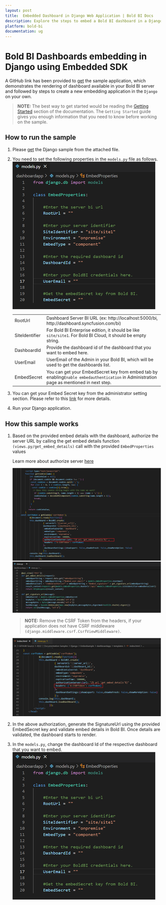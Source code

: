 ```yaml
---
layout: post
title:  Embedded Dashboard in Django Web Application | Bold BI Docs
description: Explore the steps to embed a Bold BI dashboard in a Django web application with a demo sample walkthrough.
platform: bold-bi
documentation: ug
---
```


# Bold BI Dashboards embedding in Django using Embedded SDK

A GitHub link has been provided to [get](https://github.com/boldbi/django-sample) the sample application, which demonstrates the rendering of dashboard available in your Bold BI server and followed by steps to create a new embedding application in the `Django` on your own. 

> **NOTE:** The best way to get started would be reading the [Getting Started](/getting-started/embedding-in-your-application/) section of the documentation.  The `Getting Started` guide gives you enough information that you need to know before working on the sample.      

## How to run the sample

 1. Please [get](https://github.com/boldbi/django-sample) the Django sample from the attached file.

 2. You need to set the following properties in the `models.py` file as follows. 
    ![Embed Properties](/static/assets/javascript/sample/images/django-props.png#max-width=75%)

    <meta charset="utf-8"/>
    <table>
    <tbody>
        <tr>
            <td align="left">RootUrl</td>
            <td align="left">Dashboard Server BI URL (ex: http://localhost:5000/bi, http://dashboard.syncfusion.com/bi)</td>
        </tr>
        <tr>
            <td align="left">SiteIdentifier</td>
            <td align="left">For Bold BI Enterprise edition, it should be like <code>site/site1</code>. For Bold BI Cloud, it should be empty string.</td>
        </tr>
        <tr>
        <td align="left">DashboardId</td>
            <td align="left">Provide the dashboard id of the dashboard that you want to embed here.</td>
        </tr>
        <tr>
            <td align="left">UserEmail</td>
            <td align="left">UserEmail of the Admin in your Bold BI, which will be used to get the dashboards list.</td>
        </tr>
        <tr>
        <td align="left">EmbedSecret</td>
            <td align="left">You can get your EmbedSecret key from embed tab by enabling<code>Enable embedauthentication</code> in Administration page as mentioned in next step.</td>
        </tr>    
    </tbody>
    </table>

 3. You can get your Embed Secret key from the administrator setting section. Please refer to this [link](/site-administration/embed-settings/) for more details.

 4. Run your Django application.

## How this sample works

 1. Based on the provided embed details with the dashboard, authorize the server URL by calling the get embed details function `(views.py/get_embed_details)` call with the provided `EmbedProperties` values
 
    Learn more about authorize server [here](/security-configuration/authorize-server/)
    
    ![Authorize Server URL](/static/assets/javascript/sample/images/django-api.png)
    ![Get Embed Details](/static/assets/javascript/sample/images/django-authorize.png)

    > **NOTE:** Remove the CSRF Token from the headers, if your application does not have CSRF middleware `(django.middleware.csrf.CsrfViewMiddleware)`.
    
    ![CSRF Token](/static/assets/javascript/sample/images/django_csrf_token.png)

 2. In the above authorization, generate the SignatureUrl using the provided EmbedSecret key and validate embed details in Bold BI. Once details are validated, the dashboard starts to render.

 3. In the `models.py`, change the dashboard Id of the respective dashboard that you want to embed.
    ![Set Dashboard Id](/static/assets/javascript/sample/images/django-props.png)